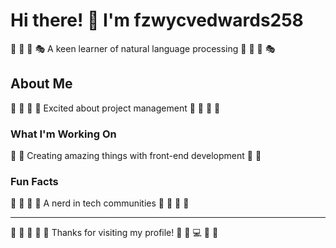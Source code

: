 # Hi there! 👋 I'm fzwycvedwards258

🎾 🎤 🎰 🎭 A keen learner of natural language processing 🎾 🎤 🎰 🎭

## About Me
🎳 🎳 🏸 🌺 Excited about project management 🎳 🎳 🏸 🌺

### What I'm Working On
🎯 🎯 Creating amazing things with front-end development 🎯 🎯

### Fun Facts
🥋 🏑 🎽 🏑 A nerd in tech communities 🥋 🏑 🎽 🏑

---
🛶 🏓 🚣 🏒 🎻 Thanks for visiting my profile! 🎣 🥁 💻 🚀 🌺
